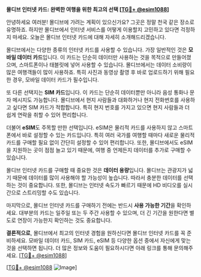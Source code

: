 **몰디브 인터넷 카드: 완벽한 여행을 위한 최고의 선택 [[TG💪+ @esim1088](https://t.me/s/esim1088)]**

안녕하세요 여러분! 몰디브에 가려는 계획이 있으신가요? 그곳은 정말 천국 같은 장소로 유명하죠. 하지만 몰디브에서 인터넷 서비스를 어떻게 이용할지 고민하고 있다면 걱정하지 마세요. 오늘은 몰디브 인터넷 카드에 대해 자세히 소개해드리겠습니다.

몰디브에서는 다양한 종류의 인터넷 카드를 사용할 수 있습니다. 가장 일반적인 것은 **모바일 데이터 카드**입니다. 이 카드는 단순히 데이터만 사용하는 것을 목적으로 만들어졌으며, 스마트폰이나 태블릿에 넣어 사용할 수 있습니다. 몰디브에서는 데이터 소비량이 많은 여행객들이 많이 사용하죠. 특히 사진과 동영상 촬영 후 바로 업로드하기 위해 필요한 경우, 모바일 데이터 카드가 필수입니다.

또 다른 선택지는 **SIM 카드**입니다. 이 카드는 단순히 데이터뿐만 아니라 음성 통화나 문자 메시지도 가능합니다. 몰디브에서 현지 사람들과 대화하거나 현지 전화번호를 사용하고 싶다면 SIM 카드가 적합합니다. 특히 현지 번호를 가지고 있으면 현지 사람들과 더 쉽게 연락을 취할 수 있어 편리합니다.

더불어 **eSIM**도 주목할 만한 선택입니다. eSIM은 물리적 카드를 사용하지 않고 스마트폰에서 바로 설정할 수 있는 카드입니다. 특히 여러 국가를 여행할 때마다 새로운 물리적 카드를 구매할 필요 없이 간단히 설정할 수 있어 편리합니다. 또한, 몰디브에서도 eSIM을 지원하는 곳이 점점 늘고 있기 때문에, 여행 중 언제든지 데이터를 추가로 구매할 수 있습니다.

몰디브 인터넷 카드를 구매할 때 중요한 것은 **데이터 용량**입니다. 몰디브는 관광지가 넓기 때문에 데이터를 많이 사용해야 할 가능성이 높습니다. 따라서 충분한 데이터를 선택하는 것이 중요합니다. 또한, 몰디브는 인터넷 속도가 빠르기 때문에 HD 비디오를 실시간으로 스트리밍할 수도 있습니다.

마지막으로, 몰디브 인터넷 카드를 구매하기 전에는 반드시 **사용 가능한 기간**을 확인하세요. 대부분의 카드는 일주일 또는 두 주간 사용할 수 있으며, 더 긴 기간을 원한다면 별도로 연장이 가능한지 확인하는 것도 중요합니다.

**결론적으로**, 몰디브에서 최고의 인터넷 경험을 원하신다면 몰디브 인터넷 카드를 꼭 준비하세요. 모바일 데이터 카드, SIM 카드, eSIM 등 다양한 옵션 중에서 자신에게 맞는 것을 선택하면 됩니다. 더 많은 정보와 도움이 필요하시다면 아래 링크를 통해 문의해주세요. [[TG💪+ @esim1088](https://t.me/s/esim1088)]

[[TG💪+ @esim1088](https://t.me/s/esim1088) ![Image](https://i.postimg.cc/Y0z9fWf4/image.png)]